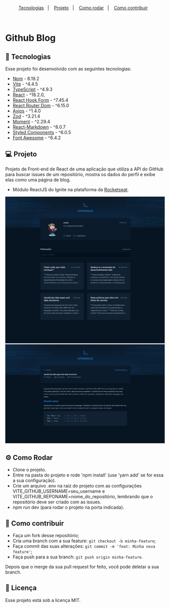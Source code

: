 <p align="center">
  <a href="#-tecnologias">Tecnologias</a>&nbsp;&nbsp;&nbsp;|&nbsp;&nbsp;&nbsp;
  <a href="#-projeto">Projeto</a>&nbsp;&nbsp;&nbsp;|&nbsp;&nbsp;&nbsp;
  <a href="#-como-rodar">Como rodar</a>&nbsp;&nbsp;&nbsp;|&nbsp;&nbsp;&nbsp;
  <a href="#-como-contribuir">Como contribuir</a>&nbsp;&nbsp;&nbsp;
  </p>

<br>

# Github Blog

## 🚀 Tecnologias

Esse projeto foi desenvolvido com as seguintes tecnologias:

- [Npm](https://www.npmjs.com/) - 8.19.2
- [Vite](https://vitejs.dev/) - ^4.4.5
- [TypeScript](https://www.typescriptlang.org/) - ^4.9.3
- [React](https://react.dev/) - ^18.2.0,
- [React Hook Form](https://react-hook-form.com/) - ^7.45.4
- [React Router Dom](https://reactrouter.com/en/main) - ^6.15.0
- [Axios](https://github.com/axios/axios) - ^1.4.0
- [Zod](https://zod.dev/) - ^3.21.4
- [Moment](https://momentjs.com/docs/) - ^2.29.4
- [React-Markdown](https://github.com/remarkjs/react-markdown) - ^8.0.7
- [Styled Components](https://styled-components.com/) - ^6.0.5
- [Font Awesome](https://fontawesome.com/docs/web/use-with/react/) - ^6.4.2

## 💻 Projeto

Projeto de Front-end de React de uma aplicação que utiliza a API do GitHub para buscar issues de um repositório, mostra os dados do perfil e exibe elas como uma página de blog.

- Módulo ReactJS do Ignite na plataforma da [Rocketseat](https://www.rocketseat.com.br/).

<div align="center">
  <img alt="" src=".github/image.png">
</div>

<div align="center">
  <img alt="" src=".github/image2.png">
</div>


## ⚙️ Como Rodar

- Clone o projeto.
- Entre na pasta do projeto e rode 'npm install' (use 'yarn add' se for essa a sua configuração).
- Crie um arquivo .env na raiz do projeto com as configurações VITE_GITHUB_USERNAME=seu_username e VITE_GITHUB_REPONAME=nome_do_repositório, lembrando que o repositório deve ser criado com as issues.
- npm run dev (para rodar o projeto na porta indicada).

## 🤔 Como contribuir

- Faça um fork desse repositório;
- Cria uma branch com a sua feature: `git checkout -b minha-feature`;
- Faça commit das suas alterações: `git commit -m 'feat: Minha nova feature'`;
- Faça push para a sua branch: `git push origin minha-feature`.

Depois que o merge da sua pull request for feito, você pode deletar a sua branch.

## 📝 Licença

Esse projeto está sob a licença MIT.
